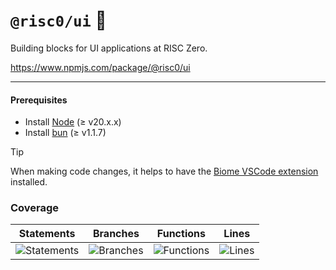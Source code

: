 # `@risc0/ui` 🎨

Building blocks for UI applications at RISC Zero.

https://www.npmjs.com/package/@risc0/ui

---

#### Prerequisites

- Install [Node](https://nodejs.org/en) (≥ v20.x.x)
- Install [bun](https://bun.sh/) (≥ v1.1.7)

> [!TIP]  
> When making code changes, it helps to have the [Biome VSCode extension](https://marketplace.visualstudio.com/items?itemName=biomejs.biome) installed.

### Coverage 

| Statements                  | Branches                | Functions                 | Lines             |
| --------------------------- | ----------------------- | ------------------------- | ----------------- |
| ![Statements](https://img.shields.io/badge/statements-40.7%25-red.svg?style=flat) | ![Branches](https://img.shields.io/badge/branches-74.57%25-red.svg?style=flat) | ![Functions](https://img.shields.io/badge/functions-53.84%25-red.svg?style=flat) | ![Lines](https://img.shields.io/badge/lines-40.7%25-red.svg?style=flat) |
